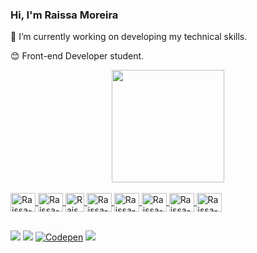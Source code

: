 ### Hi, I'm Raissa Moreira

🌱 I’m currently working on developing my technical skills.

😊 Front-end Developer student.

<div align="center">
  <a href="https://github.com/RaissaMoreira">
  <img height="180em" src="https://github-readme-stats.vercel.app/api/top-langs/?username=RaissaMoreira&layout=compact&langs_count=7&theme=dracula"/>
</div>
  
<div style="display: inline_block"><br>
  <img align="center" alt="Raissa-Js" height="30" width="40" src="https://cdn.jsdelivr.net/gh/devicons/devicon/icons/javascript/javascript-original.svg">
  <img align="center" alt="Raissa-Ts" height="30" width="40" src="https://cdn.jsdelivr.net/gh/devicons/devicon/icons/typescript/typescript-plain.svg" />
  <img align="center" alt="Raissa-React" width="30" src="https://cdn.jsdelivr.net/gh/devicons/devicon/icons/react/react-original.svg" />
  <img align="center" alt="Raissa-Html" height="30" width="40" src="https://cdn.jsdelivr.net/gh/devicons/devicon/icons/html5/html5-original.svg">
  <img align="center" alt="Raissa-Css" height="30" width="40" src="https://cdn.jsdelivr.net/gh/devicons/devicon/icons/css3/css3-original.svg">
  <img align="center" alt="Raissa-C" height="30" width="40" src="https://cdn.jsdelivr.net/gh/devicons/devicon/icons/c/c-original.svg" />
  <img align="center" alt="Raissa-Next" height="30" width="40" src="https://cdn.jsdelivr.net/gh/devicons/devicon/icons/nextjs/nextjs-original.svg" />
  <img align="center" alt="Raissa-Tailwind" height="30" width="40" src="https://cdn.jsdelivr.net/gh/devicons/devicon/icons/tailwindcss/tailwindcss-plain.svg"/>
</div>
  
 ##
  
<div>
  <a href="https://instagram.com/raissammoreira" target="_blank"><img src="https://img.shields.io/badge/-Instagram-%23E4405F?style=for-the-badge&logo=instagram&logoColor=white" target="_blank"></a>
  <a href = "mailto: raissamoreira80@gmail.com"><img src="https://img.shields.io/badge/-Gmail-9146FF?style=for-the-badge&logo=twitch&logoColor=white" target="_blank"></a>
  <a href="https://codepen.io/raissamoreira" target="_blank"><img src="https://img.shields.io/badge/-Codepen-FF0000?style=for-the-badge&logo=youtube&logoColor=white" alt="Codepen" /></a>
  <a href="https://www.linkedin.com/in/raissammoreira" target="_blank"><img src="https://img.shields.io/badge/-LinkedIn-%230077B5?style=for-the-badge&logo=linkedin&logoColor=white" target="_blank"></a>
  
</div>
